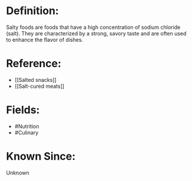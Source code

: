 

# Definition:
Salty foods are foods that have a high concentration of sodium chloride (salt). They are characterized by a strong, savory taste and are often used to enhance the flavor of dishes.

# Reference:
- [[Salted snacks]]
- [[Salt-cured meats]]

# Fields: 
- #Nutrition
- #Culinary

# Known Since:
Unknown

